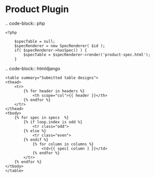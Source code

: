 Product Plugin
==============

.. code-block:: php

    <?php

		$specTable = null;
		$specRenderer = new SpecRenderer( $id );
		if( $specRenderer->hasSpec() ) {
			$specTable = $specRenderer->render('product-spec.html');
		}


.. code-block:: htmldjango

    <table summary="Submitted table designs">
    <thead>
        <tr>
            {% for header in headers %}
                <th scope="col">{{ header }}</th>
            {% endfor %}
        </tr>
    </thead>
    <tbody>
        {% for spec in specs  %}
            {% if loop.index is odd %}
                <tr class="odd">
            {% else %}
                <tr class="even">
            {% endif %}
                {% for column in columns %}
                    <td>{{ spec[ column ] }}</td>
                {% endfor %}
            </tr>
        {% endfor %}
    </tbody>
    </table>
